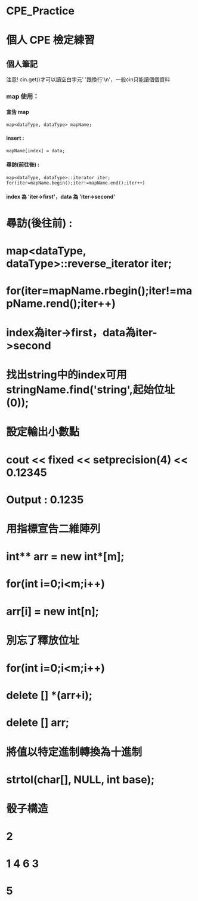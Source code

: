# CPE_Practice

# 個人 CPE 檢定練習

## 個人筆記

注意! cin.get()才可以讀空白字元' '跟換行'\n'，一般cin只能讀個個資料

### map 使用：
#### 宣告 map
```c=
map<dataType, dataType> mapName;
```
#### insert : 
```c=
mapName[index] = data;
```
#### 尋訪(前往後) :
```c= 
map<dataType, dataType>::iterator iter;
for(iter=mapName.begin();iter!=mapName.end();iter++)
```
#### index 為 'iter->first'，data 為 'iter->second'
# 尋訪(後往前) : 
# map<dataType, dataType>::reverse_iterator iter;
# for(iter=mapName.rbegin();iter!=mapName.rend();iter++)
# index為iter->first，data為iter->second

# 找出string中的index可用stringName.find('string',起始位址(0));

# 設定輸出小數點
# cout << fixed << setprecision(4) << 0.12345
# Output : 0.1235

# 用指標宣告二維陣列
# int** arr = new int*[m];
# for(int i=0;i<m;i++)
#   arr[i] = new int[n];
# 別忘了釋放位址
# for(int i=0;i<m;i++)
#   delete [] *(arr+i);
# delete [] arr;

# 將值以特定進制轉換為十進制
# strtol(char[], NULL, int base);

# 骰子構造
# 2
# 1 4 6 3
# 5